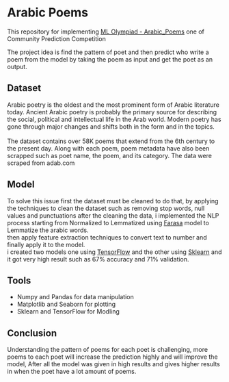 # Arabic Poems
This repository for implementing [ML Olympiad - Arabic_Poems](https://www.kaggle.com/c/ml-olympiad-arabic-poems/submissions?group=successful&page=1&pageSize=100)  one of Community Prediction Competition

The project idea is find the pattern of poet and then predict who write a poem from the model by taking the poem as input and get the poet as an output.


## Dataset
Arabic poetry is the oldest and the most prominent form of Arabic literature today. Ancient Arabic poetry is probably the primary source for describing the social, political and intellectual life in the Arab world. Modern poetry has gone through major changes and shifts both in the form and in the topics.<br><br>
The dataset contains over 58K poems that extend from the 6th century to the present day. Along with each poem, poem metadata have also been scrapped such as poet name, the poem, and its category. The data were scraped from adab.com


## Model
To solve this issue first the dataset must be cleaned to do that, by applying the techniques to clean the dataset such as removing stop words, null values and punctuations after the cleaning the data, i implemented the NLP process starting from Normalized to Lemmatized using [Farasa](http://farasa.qcri.org) model to Lemmatize the arabic words.<br>
then apply feature extraction techniques to convert text to number and finally apply it to the model.<br>
i created two models one using [TensorFlow](https://github.com/alkhonain/arabic_poems/blob/main/Poems_TenserFlow.ipynb) and the other using [Sklearn](https://github.com/alkhonain/arabic_poems/blob/main/Notebook.ipynb) and it got very high result such as 67% accuracy and 71% validation.


## Tools

- Numpy and Pandas for data manipulation
- Matplotlib and Seaborn for plotting
- Sklearn and TensorFlow for Modling

## Conclusion
Understanding the pattern of poems for each poet is challenging, more poems to each poet will increase the prediction highly and will improve the model, After all the model was given in high results and gives higher results in when the poet have a lot amount of poems.
